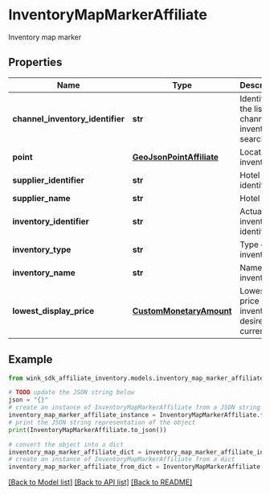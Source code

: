 # InventoryMapMarkerAffiliate

Inventory map marker

## Properties

Name | Type | Description | Notes
------------ | ------------- | ------------- | -------------
**channel_inventory_identifier** | **str** | Identifier of the list, channel inventory or search | 
**point** | [**GeoJsonPointAffiliate**](GeoJsonPointAffiliate.md) | Location of inventory | 
**supplier_identifier** | **str** | Hotel identifier | 
**supplier_name** | **str** | Hotel name | 
**inventory_identifier** | **str** | Actual inventory identifier | 
**inventory_type** | **str** | Type of inventory | 
**inventory_name** | **str** | Name of inventory | 
**lowest_display_price** | [**CustomMonetaryAmount**](CustomMonetaryAmount.md) | Lowest price of inventory in desired currency | 

## Example

```python
from wink_sdk_affiliate_inventory.models.inventory_map_marker_affiliate import InventoryMapMarkerAffiliate

# TODO update the JSON string below
json = "{}"
# create an instance of InventoryMapMarkerAffiliate from a JSON string
inventory_map_marker_affiliate_instance = InventoryMapMarkerAffiliate.from_json(json)
# print the JSON string representation of the object
print(InventoryMapMarkerAffiliate.to_json())

# convert the object into a dict
inventory_map_marker_affiliate_dict = inventory_map_marker_affiliate_instance.to_dict()
# create an instance of InventoryMapMarkerAffiliate from a dict
inventory_map_marker_affiliate_from_dict = InventoryMapMarkerAffiliate.from_dict(inventory_map_marker_affiliate_dict)
```
[[Back to Model list]](../README.md#documentation-for-models) [[Back to API list]](../README.md#documentation-for-api-endpoints) [[Back to README]](../README.md)


